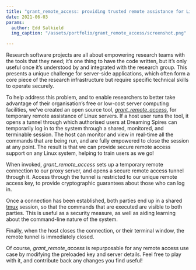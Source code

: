 ```yaml
---
title: "grant_remote_access: providing trusted remote assistance for Linux servers"
date: 2021-06-03
params:
  author: Edd Salkield
  img_caption: "/assets/portfolio/grant_remote_access/screenshot.png"

---
```


Research software projects are all about empowering research teams with the tools that they need; it’s one thing to have the code written, but it’s only useful once it’s understood by and integrated with the research group.
This presents a unique challenge for server-side applications, which often form a core piece of the research infrastructure but require specific technical skills to operate securely.

<script id="asciicast-2GwGhmjWMhLYCOJm4xXk3ifmn" src="https://asciinema.org/a/2GwGhmjWMhLYCOJm4xXk3ifmn.js" async></script>

To help address this problem, and to enable researchers to better take advantage of their organisation’s free or low-cost server computing facilities, we’ve created an open source tool, [_grant\_remote\_access_](https://gist.github.com/eddsalkield/fbbf892dff417cffb4aaac4b91062997), for temporary remote assistance of Linux servers.
If a host user runs the tool, it opens a tunnel through which authorised users at Dreaming Spires can temporarily log in to the system through a shared, monitored, and terminable session.
The host can monitor and view in real-time all the commands that are being run, and are fully empowered to close the session at any point.
The result is that we can provide secure remote access support on any Linux system, helping to train users as we go!

When invoked, _grant\_remote\_access_ sets up a temporary remote connection to our proxy server, and opens a secure remote access tunnel through it.
Access through the tunnel is restricted to our unique remote access key, to provide cryptographic guarantees about those who can log in.

Once a connection has been established, both parties end up in a shared [tmux](https://github.com/tmux/tmux) session, so that the commands that are executed are visible to both parties.
This is useful as a security measure, as well as aiding learning about the command-line nature of the system.

Finally, when the host closes the connection, or their terminal window, the remote tunnel is immediately closed.

Of course, _grant\_remote\_access_ is repurposable for any remote access use case by modifying the preloaded key and server details.
Feel free to play with it, and contribute back any changes you find useful!
